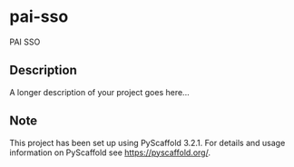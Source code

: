 # pai-sso

PAI SSO


## Description

A longer description of your project goes here...


## Note

This project has been set up using PyScaffold 3.2.1. For details and usage
information on PyScaffold see https://pyscaffold.org/.
